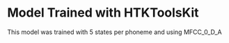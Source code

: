 # Model Trained with HTKToolsKit

This model was trained with 5 states per phoneme and using MFCC_0_D_A
